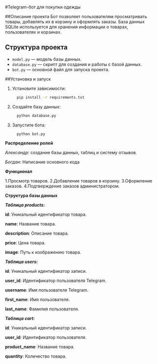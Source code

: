 #Telegram-бот для покупки одежды

##Описание проекта
Бот позволяет пользователям просматривать товары, добавлять их в корзину и оформлять заказы. База данных SQLite используется для хранения информации о товарах, пользователях и корзинах.


## Структура проекта
- `model.py` — модель базы данных.
- `database.py` — скрипт для создания и работы с базой данных.
- `bot.py` — основной файл для запуска проекта.


##Установка и запуск
1. Установите зависимости:
	```bash
      pip install -r requirements.txt

2. Создайте базу данных:
	```bash
      python database.py

3. Запустите бота:
	```bash
      python bot.py

**Распределение ролей**


*Александр*: создание базы данных, таблиц и систему отзывов.


*Богдан*: Написание основного кода


**Функционал**

1.Просмотр товаров.
2.Добавление товаров в корзину.
3.Оформление заказов.
4.Подтверждение заказов администратором.

**Структура базы данных**

***Таблица products:***

**id**: Уникальный идентификатор товара.

**name**: Название товара.

**description**: Описание товара.

**price**: Цена товара.

**image**: Путь к изображению товара.

***Таблица users:***

**id**: Уникальный идентификатор записи.

**user_id**: Идентификатор пользователя Telegram.

**username**: Имя пользователя Telegram.

**first_name**: Имя пользователя.

**last_name**: Фамилия пользователя.

***Таблица cart:***

**id**: Уникальный идентификатор записи.

**user_id**: Идентификатор пользователя.

**product_name**: Название товара.

**quantity**: Количество товара.



